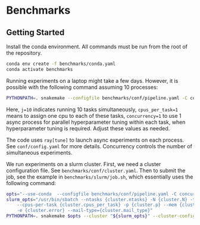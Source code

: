 # Benchmarks

## Getting Started

Install the conda environment. All commands must be run from the root of the repository.

```bash
conda env create -f benchmarks/conda.yaml
conda activate benchmarks
```

Running experiments on a laptop might take a few days. However, it is possible with the following command assuming 10 processes:

```bash
PYTHONPATH=. snakemake --configfile benchmarks/conf/pipeline.yaml -C concurrency=1 cpus_per_task=1 --use-conda -j=10
```

Here, `j=10` indicates running 10 tasks simultaneously, `cpus_per_task=1` means to assign one cpu to each of these tasks, `concurrency=1` to use 1 async process for parallel hyperparameter tuning within each task, when hyperparameter tuning is required. Adjust these values as needed.

 The code uses `ray[tune]` to launch async experiments on each process. See `conf/config.yaml` for more details. Concurrency controls the number of simultaneous experiments.


We run experiments on a slurm cluster. First, we need a cluster configuration file. See `benchmarks/conf/cluster.yaml`. Then to submit the job, see the example in `benchmarks/slurm/job.sh`, which essentially uses the following command:


```bash
opts="--use-conda  --configfile benchmarks/conf/pipeline.yaml -C concurrency=10  cpus_per_task=2"
slurm_opts="/usr/bin/sbatch --ntasks {cluster.ntasks} -N {cluster.N} -t {cluster.t} \
    --cpus-per-task {cluster.cpus_per_task} -p {cluster.p} --mem {cluster.mem} -o {cluster.output} \
    -e {cluster.error} --mail-type={cluster.mail_type}"
PYTHONPATH=. snakemake $opts --cluster "${slurm_opts}" --cluster-config benchmarks/conf/cluster.yaml  -j 100
```
